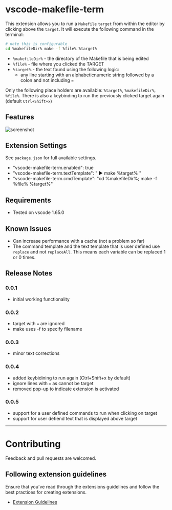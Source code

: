 # vscode-makefile-term 

This extension allows you to run a `Makefile` `target` from within the
editor by clicking above the `target`. It will execute the following command in the terminal:

```bash
# note this is configurable
cd %makefileDir% make -f %file% %target%
```

* `%makefileDir%` - the directory of the Makefile that is being edited
* `%file%` - file where you clicked the TARGET
* `%target%`  - the text found using the following logic: 
  *  any line starting with an alphabeticnumeric string followed by a colon and not including `=`

Only the following place holders are available: `%target%`, `%makefileDir%`, `%file%`.  There is also a keybinding to run the previously clicked target again (default `Ctrl+Shift+x`)

## Features

![screenshot](https://raw.githubusercontent.com/lfmunoz/vscode-makefile-term/main/media/screenshot.png)


## Extension Settings

See `package.json` for full available settings. 

* "vscode-makefile-term.enabled": true
* "vscode-makefile-term.textTemplate": " ▶ make %target% "
* "vscode-makefile-term.cmdTemplate": "cd %makefileDir%; make -f %file% %target%"

## Requirements

* Tested on vscode 1.65.0


## Known Issues

* Can increase performance with a cache (not a problem so far)
* The command template and the text template that is user defined use `replace` and not `replaceAll`. This means each variable can be replaced 1 or 0 times.

## Release Notes

### 0.0.1

* initial working functionality

### 0.0.2

* target with `=` are ignored
* make uses -f to specify filename

### 0.0.3

* minor text corrections

### 0.0.4

* added keybidining to run again (Ctrl+Shift+x by default)
* ignore lines with `=` as cannot be target
* removed pop-up to indicate extension is activated

### 0.0.5

* support for a user defined commands to run when clicking on target
* support for user defiend text that is displayed above target


-----------------------------------------------------------------------------------------------------------

# Contributing

Feedback and pull requests are welcomed. 

## Following extension guidelines

Ensure that you've read through the extensions guidelines and follow the best practices for creating extensions.

* [Extension Guidelines](https://code.visualstudio.com/api/references/extension-guidelines)


